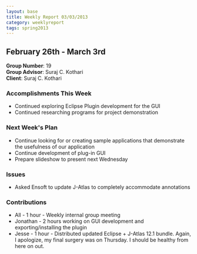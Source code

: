 ```yaml
---
layout: base
title: Weekly Report 03/03/2013
category: weeklyreport
tags: spring2013
---
```


## February 26th - March 3rd

**Group Number**: 19  
**Group Advisor**: Suraj C. Kothari  
**Client**: Suraj C. Kothari  

### Accomplishments This Week

* Continued exploring Eclipse Plugin development for the GUI
* Continued researching programs for project demonstration

### Next Week's Plan

* Continue looking for or creating sample applications that demonstrate the usefulness of our application
* Continue development of plug-in GUI
* Prepare slideshow to present next Wednesday

### Issues

* Asked Ensoft to update J-Atlas to completely accommodate annotations

### Contributions

* All - 1 hour - Weekly internal group meeting
* Jonathan - 2 hours working on GUI development and exporting/installing the plugin
* Jesse - 1 hour - Distributed updated Eclipse + J-Atlas 12.1 bundle. Again, I apologize, my final surgery was on Thursday. I should be healthy from here on out.
